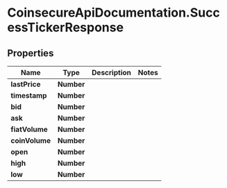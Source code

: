 # CoinsecureApiDocumentation.SuccessTickerResponse

## Properties
Name | Type | Description | Notes
------------ | ------------- | ------------- | -------------
**lastPrice** | **Number** |  | 
**timestamp** | **Number** |  | 
**bid** | **Number** |  | 
**ask** | **Number** |  | 
**fiatVolume** | **Number** |  | 
**coinVolume** | **Number** |  | 
**open** | **Number** |  | 
**high** | **Number** |  | 
**low** | **Number** |  | 


